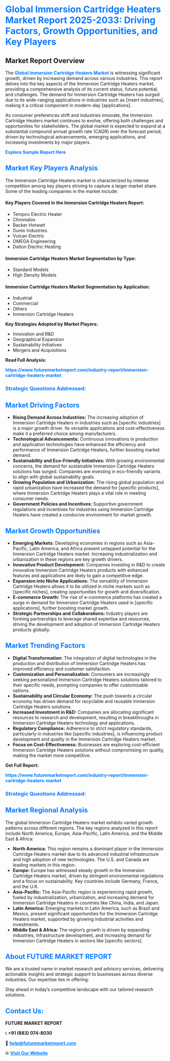 <h1 style="color: #007BFF;">Global Immersion Cartridge Heaters Market Report 2025-2033: Driving Factors, Growth Opportunities, and Key Players</h1>

<section id="overview">
<h2>Market Report Overview</h2>
<p>The <a href="https://www.futuremarketreport.com/industry-report/immersion-cartridge-heaters-market" style="color: #007BFF; text-decoration: none;"><strong>Global Immersion Cartridge Heaters Market</strong></a> is witnessing significant growth, driven by increasing demand across various industries. This report delves into the key aspects of the Immersion Cartridge Heaters market, providing a comprehensive analysis of its current status, future potential, and challenges. The demand for Immersion Cartridge Heaters has surged due to its wide-ranging applications in industries such as [insert industries], making it a critical component in modern-day [applications].</p>
<p>As consumer preferences shift and industries innovate, the Immersion Cartridge Heaters market continues to evolve, offering both challenges and opportunities for stakeholders. The global market is expected to expand at a substantial compound annual growth rate (CAGR) over the forecast period, driven by technological advancements, emerging applications, and increasing investments by major players.</p>
</section>

<section id="overview">
<p><a href="https://www.futuremarketreport.com/request-sample/reportId=116415" style="color: #007BFF; text-decoration: none;"><strong>Explore Sample Report Here</strong></a></p>
</section>

<section id="key-players">
<h2 style="color: #007BFF;">Market Key Players Analysis</h2>
<p>The Immersion Cartridge Heaters market is characterized by intense competition among key players striving to capture a larger market share. Some of the leading companies in the market include:</p>
<h4>Key Players Covered in the Immersion Cartridge Heaters Report:</h4>
<ul><li>Tempco Electric Heater</li><li>Chromalox</li><li>Backer Hotwatt</li><li>Durex Industries</li><li>Vulcan Electric</li><li>OMEGA Engineering</li><li>Dalton Electric Heating</li></ul>
<h4>Immersion Cartridge Heaters Market Segmentation by Type:</h4>
<ul><li>Standard Models</li><li>High Density Models</li></ul>

<h4>Immersion Cartridge Heaters Market Segmentation by Application:</h4>
<ul><li>Industrial</li><li>Commercial</li><li>Others</li><li>Immersion Cartridge Heaters</li></ul>
<p><strong>Key Strategies Adopted by Market Players:</strong></p>
<ul>
<li>Innovation and R&D</li>
<li>Geographical Expansion</li>
<li>Sustainability Initiatives</li>
<li>Mergers and Acquisitions</li>
</ul>
</section>

<section>
<p><strong>Read Full Analysis: </strong></p><a href="https://www.futuremarketreport.com/industry-report/immersion-cartridge-heaters-market" style="color: #007BFF; text-decoration: none;"><strong>https://www.futuremarketreport.com/industry-report/immersion-cartridge-heaters-market</strong></a>
<h3 style="color: #007BFF;">Strategic Questions Addressed:</h3>
</section>

<section id="driving-factors">
<h2 style="color: #007BFF;">Market Driving Factors</h2>
<ul>
<li><strong>Rising Demand Across Industries:</strong> The increasing adoption of Immersion Cartridge Heaters in industries such as [specific industries] is a major growth driver. Its versatile applications and cost-effectiveness make it a preferred choice among manufacturers.</li>
<li><strong>Technological Advancements:</strong> Continuous innovations in production and application technologies have enhanced the efficiency and performance of Immersion Cartridge Heaters, further boosting market demand.</li>
<li><strong>Sustainability and Eco-Friendly Initiatives:</strong> With growing environmental concerns, the demand for sustainable Immersion Cartridge Heaters solutions has surged. Companies are investing in eco-friendly variants to align with global sustainability goals.</li>
<li><strong>Growing Population and Urbanization:</strong> The rising global population and rapid urbanization have increased the demand for [specific products], where Immersion Cartridge Heaters plays a vital role in meeting consumer needs.</li>
<li><strong>Government Policies and Incentives:</strong> Supportive government regulations and incentives for industries using Immersion Cartridge Heaters have created a conducive environment for market growth.</li>
</ul>
</section>

<section id="growth-opportunities">
<h2 style="color: #007BFF;">Market Growth Opportunities</h2>
<ul>
<li><strong>Emerging Markets:</strong> Developing economies in regions such as Asia-Pacific, Latin America, and Africa present untapped potential for the Immersion Cartridge Heaters market. Increasing industrialization and urbanization in these regions are key growth drivers.</li>
<li><strong>Innovative Product Development:</strong> Companies investing in R&D to create innovative Immersion Cartridge Heaters products with enhanced features and applications are likely to gain a competitive edge.</li>
<li><strong>Expansion into Niche Applications:</strong> The versatility of Immersion Cartridge Heaters allows it to be utilized in niche markets such as [specific niches], creating opportunities for growth and diversification.</li>
<li><strong>E-commerce Growth:</strong> The rise of e-commerce platforms has created a surge in demand for Immersion Cartridge Heaters used in [specific applications], further boosting market growth.</li>
<li><strong>Strategic Partnerships and Collaborations:</strong> Industry players are forming partnerships to leverage shared expertise and resources, driving the development and adoption of Immersion Cartridge Heaters products globally.</li>
</ul>
</section>

<section id="trending-factors">
<h2 style="color: #007BFF;">Market Trending Factors</h2>
<ul>
<li><strong>Digital Transformation:</strong> The integration of digital technologies in the production and distribution of Immersion Cartridge Heaters has improved efficiency and customer satisfaction.</li>
<li><strong>Customization and Personalization:</strong> Consumers are increasingly seeking personalized Immersion Cartridge Heaters solutions tailored to their specific needs, prompting companies to offer customizable options.</li>
<li><strong>Sustainability and Circular Economy:</strong> The push towards a circular economy has driven demand for recyclable and reusable Immersion Cartridge Heaters solutions.</li>
<li><strong>Increased Investment in R&D:</strong> Companies are allocating significant resources to research and development, resulting in breakthroughs in Immersion Cartridge Heaters technology and applications.</li>
<li><strong>Regulatory Compliance:</strong> Adherence to strict regulatory standards, particularly in industries like [specific industries], is influencing product development and quality in the Immersion Cartridge Heaters market.</li>
<li><strong>Focus on Cost-Effectiveness:</strong> Businesses are exploring cost-efficient Immersion Cartridge Heaters solutions without compromising on quality, making the market more competitive.</li>
</ul>
</section>

<section>
<p><strong>Get Full Report: </strong></p><a href="https://www.futuremarketreport.com/industry-report/immersion-cartridge-heaters-market" style="color: #007BFF; text-decoration: none;"><strong>https://www.futuremarketreport.com/industry-report/immersion-cartridge-heaters-market</strong></a>
<h3 style="color: #007BFF;">Strategic Questions Addressed:</h3>
</section>


<section id="regional-analysis">
<h2 style="color: #007BFF;">Market Regional Analysis</h2>
<p>The global Immersion Cartridge Heaters market exhibits varied growth patterns across different regions. The key regions analyzed in this report include North America, Europe, Asia-Pacific, Latin America, and the Middle East & Africa:</p>
<ul>
<li><strong>North America:</strong> This region remains a dominant player in the Immersion Cartridge Heaters market due to its advanced industrial infrastructure and high adoption of new technologies. The U.S. and Canada are leading markets in this region.</li>
<li><strong>Europe:</strong> Europe has witnessed steady growth in the Immersion Cartridge Heaters market, driven by stringent environmental regulations and a focus on sustainability. Key countries include Germany, France, and the U.K.</li>
<li><strong>Asia-Pacific:</strong> The Asia-Pacific region is experiencing rapid growth, fueled by industrialization, urbanization, and increasing demand for Immersion Cartridge Heaters in countries like China, India, and Japan.</li>
<li><strong>Latin America:</strong> Emerging markets in Latin America, such as Brazil and Mexico, present significant opportunities for the Immersion Cartridge Heaters market, supported by growing industrial activities and investments.</li>
<li><strong>Middle East & Africa:</strong> The region’s growth is driven by expanding industries, infrastructure development, and increasing demand for Immersion Cartridge Heaters in sectors like [specific sectors].</li>
</ul>
</section>

<footer>
<h2 style="color: #007BFF;">About FUTURE MARKET REPORT</h2>
<p>We are a trusted name in market research and advisory services, delivering actionable insights and strategic support to businesses across diverse industries. Our expertise lies in offering:</p>

<p>Stay ahead in today’s competitive landscape with our tailored research solutions.</p>

<h2 style="color: #007BFF;">Contact Us:</h2>
<p><strong>FUTURE MARKET REPORT</strong></p>
<p>📞 <strong>+91 (883) 074-8030</strong></p>
<p>📧 <strong><a href="mailto:help@futuremarketreport.com" style="color: #007BFF;">help@futuremarketreport.com</a></strong></p>
<p>🌐 <strong><a href="https://www.futuremarketreport.com/" style="color: #007BFF;">Visit Our Website</a></strong></p>
</footer>